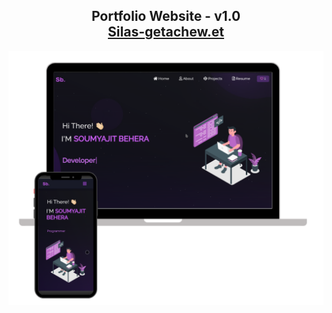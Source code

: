 <h2 align="center">
  Portfolio Website - v1.0<br/>
  <a href="http://silas-getachew.tech/" target="_blank">Silas-getachew.et</a>
</h2>
<div align="center">
  <img alt="Demo" src="./Images/readme-img1.png" />
</div>

<br/>

<center>

